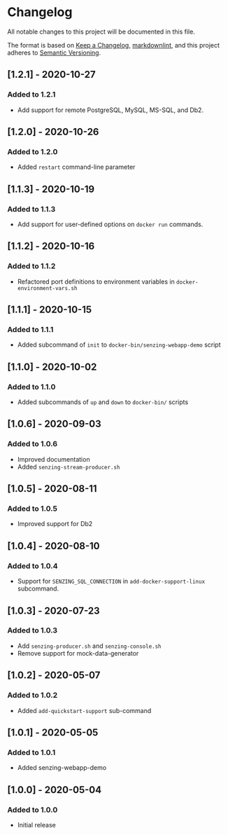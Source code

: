 # Changelog

All notable changes to this project will be documented in this file.

The format is based on [Keep a Changelog](https://keepachangelog.com/en/1.0.0/),
[markdownlint](https://dlaa.me/markdownlint/),
and this project adheres to [Semantic Versioning](https://semver.org/spec/v2.0.0.html).

## [1.2.1] - 2020-10-27

### Added to 1.2.1

- Add support for remote PostgreSQL, MySQL, MS-SQL, and Db2.

## [1.2.0] - 2020-10-26

### Added to 1.2.0

- Added `restart` command-line parameter

## [1.1.3] - 2020-10-19

### Added to 1.1.3

- Add support for user-defined options on `docker run` commands.

## [1.1.2] - 2020-10-16

### Added to 1.1.2

- Refactored port definitions to environment variables in `docker-environment-vars.sh`

## [1.1.1] - 2020-10-15

### Added to 1.1.1

- Added subcommand of `init` to `docker-bin/senzing-webapp-demo` script

## [1.1.0] - 2020-10-02

### Added to 1.1.0

- Added subcommands of `up` and `down` to `docker-bin/` scripts

## [1.0.6] - 2020-09-03

### Added to 1.0.6

- Improved documentation
- Added `senzing-stream-producer.sh`

## [1.0.5] - 2020-08-11

### Added to 1.0.5

- Improved support for Db2

## [1.0.4] - 2020-08-10

### Added to 1.0.4

- Support for `SENZING_SQL_CONNECTION` in `add-docker-support-linux` subcommand.

## [1.0.3] - 2020-07-23

### Added to 1.0.3

- Add `senzing-producer.sh` and `senzing-console.sh`
- Remove support for mock-data-generator

## [1.0.2] - 2020-05-07

### Added to 1.0.2

- Added `add-quickstart-support` sub-command

## [1.0.1] - 2020-05-05

### Added to 1.0.1

- Added senzing-webapp-demo

## [1.0.0] - 2020-05-04

### Added to 1.0.0

- Initial release
